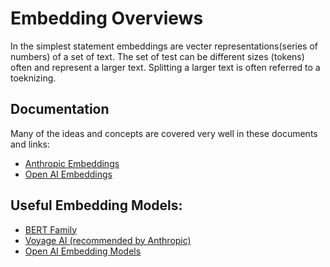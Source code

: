 # Embedding Overviews
In the simplest statement embeddings are vecter representations(series of numbers) of a set of text. The set of test can be different sizes (tokens) often and represent a larger text. Splitting a larger text is often referred to a toeknizing.

## Documentation
Many of the ideas and concepts are covered very well in these documents and links:
- [Anthropic Embeddings](https://docs.anthropic.com/en/docs/build-with-claude/embeddings)
- [Open AI Embeddings](https://platform.openai.com/docs/guides/embeddings/limitations-risks#what-are-embeddings)


## Useful Embedding Models:
- [BERT Family](https://huggingface.co/docs/transformers/en/model_doc/bert)
- [Voyage AI (recommended by Anthropic)](https://www.voyageai.com/)
- [Open AI Embedding Models]([https://platform.openai.com/docs/guides/embeddings/limitations-risks#what-are-embeddings](https://platform.openai.com/docs/guides/embeddings/limitations-risks#embedding-models))
